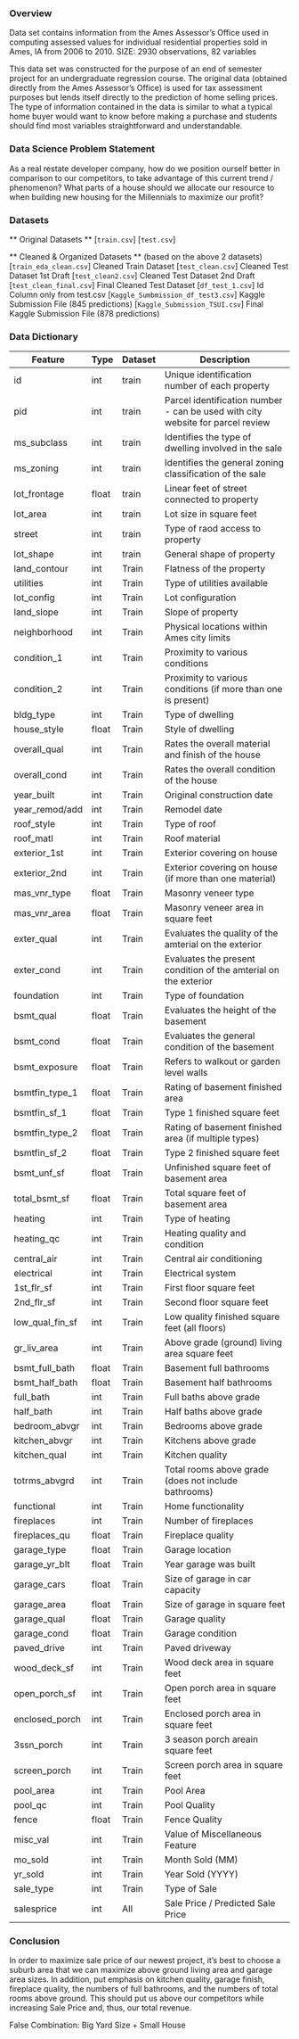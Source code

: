 ### Overview ###
Data set contains information from the Ames Assessor’s Office used in computing assessed values 
for individual residential properties sold in Ames, IA from 2006 to 2010.
SIZE: 2930 observations, 82 variables


This data set was constructed for the purpose of an end of semester project for 
an undergraduate regression course. The original data (obtained directly from the Ames 
Assessor’s Office) is used for tax assessment purposes but lends itself directly to the
prediction of home selling prices. The type of information contained in the data is similar 
to what a typical home buyer would want to know before making a purchase and students should 
find most variables straightforward and understandable.

### Data Science Problem Statement ###
As a real restate developer company, how do we position ourself better in comparison to our
competitors, to take advantage of this current trend / phenomenon? 
What parts of a house should we allocate our resource to when building new housing for 
the Millennials to maximize our profit?  

### Datasets ###

** Original Datasets **
[`train.csv`]
[`test.csv`]

** Cleaned & Organized Datasets **
(based on the above 2 datasets)
[`train_eda_clean.csv`] Cleaned Train Dataset 
[`test_clean.csv`] Cleaned Test Dataset 1st Draft
[`test_clean2.csv`] Cleaned Test Dataset 2nd Draft
[`test_clean_final.csv`] Final Cleaned Test Dataset
[`df_test_1.csv`] Id Column only from test.csv
[`Kaggle_Sumbmission_df_test3.csv`] Kaggle Submission File (845 predictions)
[`Kaggle_Submission_TSUI.csv`] Final Kaggle Submission File (878 predictions)


### Data Dictionary ###
|Feature|Type|Dataset|Description|
|---|---|---|---|
|id|int|train|Unique identification number of each property|
|pid|int|train|Parcel identification number - can be used with city website for parcel review|
|ms_subclass|int|train|Identifies the type of dwelling involved in the sale|
|ms_zoning|int|train|Identifies the general zoning classification of the sale| 
|lot_frontage|float|train|Linear feet of street connected to property|
|lot_area|int|train|Lot size in square feet|
|street|int|train|Type of raod access to property|
|lot_shape|int|train|General shape of property|
|land_contour|int|Train|Flatness of the property|
|utilities|int|Train|Type of utilities available|
|lot_config|int|Train|Lot configuration|
|land_slope|int|Train|Slope of property|
|neighborhood|int|Train|Physical locations within Ames city limits|
|condition_1|int|Train|Proximity to various conditions|
|condition_2|int|Train|Proximity to various conditions (if more than one is present)|
|bldg_type|int|Train|Type of dwelling|
|house_style|float|Train|Style of dwelling|
|overall_qual|int|Train|Rates the overall material and finish of the house|
|overall_cond|int|Train|Rates the overall condition of the house|
|year_built|int|Train|Original construction date|
|year_remod/add|int|Train|Remodel date|
|roof_style|int|Train|Type of roof|
|roof_matl|int|Train|Roof material|
|exterior_1st|int|Train|Exterior covering on house|
|exterior_2nd|int|Train|Exterior covering on house (if more than one material)|
|mas_vnr_type|float|Train|Masonry veneer type|
|mas_vnr_area|float|Train|Masonry veneer area in square feet|
|exter_qual|int|Train|Evaluates the quality of the amterial on the exterior|
|exter_cond|int|Train|Evaluates the present condition of the amterial on the exterior|
|foundation|int|Train|Type of foundation|
|bsmt_qual|float|Train|Evaluates the height of the basement|
|bsmt_cond|float|Train|Evaluates the general condition of the basement|
|bsmt_exposure|float|Train|Refers to walkout or garden level walls|
|bsmtfin_type_1|float|Train|Rating of basement finished area|
|bsmtfin_sf_1|float|Train|Type 1 finished square feet|
|bsmtfin_type_2|float|Train|Rating of basement finished area (if multiple types)|
|bsmtfin_sf_2|float|Train|Type 2 finished square feet|
|bsmt_unf_sf|float|Train|Unfinished square feet of basement area|
|total_bsmt_sf|float|Train|Total square feet of basement area|
|heating|int|Train|Type of heating|
|heating_qc|int|Train|Heating quality and condition|
|central_air|int|Train|Central air conditioning|
|electrical|int|Train|Electrical system|
|1st_flr_sf|int|Train|First floor square feet|
|2nd_flr_sf|int|Train|Second floor square feet|
|low_qual_fin_sf|int|Train|Low quality finished square feet (all floors)|
|gr_liv_area|int|Train|Above grade (ground) living area square feet|
|bsmt_full_bath|float|Train|Basement full bathrooms|
|bsmt_half_bath|float|Train|Basement half bathrooms|
|full_bath|int|Train|Full baths above grade|
|half_bath|int|Train|Half baths above grade|
|bedroom_abvgr|int|Train|Bedrooms above grade|
|kitchen_abvgr|int|Train|Kitchens above grade|
|kitchen_qual|int|Train|Kitchen quality|
|totrms_abvgrd|int|Train|Total rooms above grade (does not include bathrooms)|
|functional|int|Train|Home functionality|
|fireplaces|int|Train|Number of fireplaces|
|fireplaces_qu|float|Train|Fireplace quality|
|garage_type|float|Train|Garage location|
|garage_yr_blt|float|Train|Year garage was built|
|garage_cars|float|Train|Size of garage in car capacity|
|garage_area|float|Train|Size of garage in square feet|
|garage_qual|float|Train|Garage quality|
|garage_cond|float|Train|Garage condition|
|paved_drive|int|Train|Paved driveway|
|wood_deck_sf|int|Train|Wood deck area in square feet|
|open_porch_sf|int|Train|Open porch area in square feet|
|enclosed_porch|int|Train|Enclosed porch area in square feet|
|3ssn_porch|int|Train|3 season porch areain square feet|
|screen_porch|int|Train|Screen porch area in square feet|
|pool_area|int|Train|Pool Area|
|pool_qc|int|Train|Pool Quality|
|fence|float|Train|Fence Quality|
|misc_val|int|Train|Value of Miscellaneous Feature|
|mo_sold|int|Train|Month Sold (MM)|
|yr_sold|int|Train|Year Sold (YYYY)|
|sale_type|int|Train|Type of Sale|
|salesprice|int|All|Sale Price / Predicted Sale Price|

### Conclusion ###
In order to maximize sale price of our newest project, it’s best to choose a suburb area that we can maximize above ground living area and garage area sizes. In addition, put emphasis on kitchen quality, garage finish, fireplace quality, the numbers of full bathrooms, and the numbers of total rooms above ground. This should put us above our competitors while increasing Sale Price and, thus, our total revenue.

False Combination: Big Yard Size + Small House